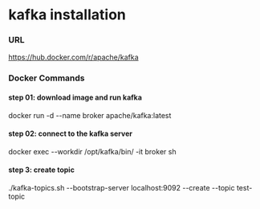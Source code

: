 # kafka installation

### URL
https://hub.docker.com/r/apache/kafka

### Docker Commands
#### step 01: download image and run kafka
docker run -d --name broker apache/kafka:latest

#### step 02: connect to the kafka server
docker exec --workdir /opt/kafka/bin/ -it broker sh

#### step 3: create topic
./kafka-topics.sh --bootstrap-server localhost:9092 --create --topic test-topic



